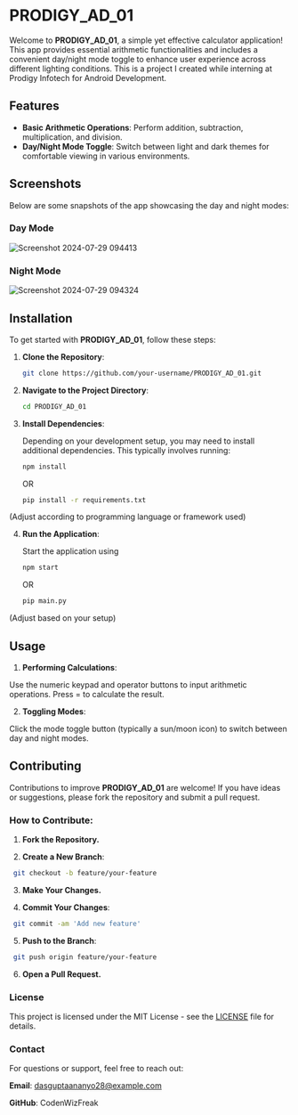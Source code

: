 # PRODIGY_AD_01

Welcome to **PRODIGY_AD_01**, a simple yet effective calculator application! This app provides essential arithmetic functionalities and includes a convenient day/night mode toggle to enhance user experience across different lighting conditions. This is a project I created while interning at Prodigy Infotech for Android Development.

## Features


- **Basic Arithmetic Operations**: Perform addition, subtraction, multiplication, and division.
- **Day/Night Mode Toggle**: Switch between light and dark themes for comfortable viewing in various environments.

## Screenshots

Below are some snapshots of the app showcasing the day and night modes:

### Day Mode
![Screenshot 2024-07-29 094413](https://github.com/user-attachments/assets/cd5fc843-282f-45a6-a766-2986eb22a8bc)

### Night Mode
![Screenshot 2024-07-29 094324](https://github.com/user-attachments/assets/3fcd574a-43f7-4b9e-8bbb-ffbebe37cf9c)

## Installation

To get started with **PRODIGY_AD_01**, follow these steps:

1. **Clone the Repository**:
   ```bash
   git clone https://github.com/your-username/PRODIGY_AD_01.git

2. **Navigate to the Project Directory**:
   ```bash
   cd PRODIGY_AD_01

3. **Install Dependencies**:
   
   Depending on your development setup, you may need to install additional dependencies. This typically involves running:
   ```bash
   npm install
   ```
    OR
   ```bash
   pip install -r requirements.txt
   ```
(Adjust according to programming language or framework used)

4. **Run the Application**:

   Start the application using
   ```bash
   npm start
   ```
    OR
   ```bash
   pip main.py
   ```
(Adjust based on your setup)

## Usage

1. **Performing Calculations**:

Use the numeric keypad and operator buttons to input arithmetic operations. Press = to calculate the result.

2. **Toggling Modes**:

Click the mode toggle button (typically a sun/moon icon) to switch between day and night modes.

## Contributing

Contributions to improve **PRODIGY_AD_01** are welcome! If you have ideas or suggestions, please fork the repository and submit a pull request.

### How to Contribute:

1. **Fork the Repository.**

2. **Create a New Branch**:
  ```bash
   git checkout -b feature/your-feature
  ```
3. **Make Your Changes.**

4. **Commit Your Changes**:
  ```bash
   git commit -am 'Add new feature'
  ```
5. **Push to the Branch**:
  ```bash
   git push origin feature/your-feature
  ```
6. **Open a Pull Request.**

### License
This project is licensed under the MIT License - see the [LICENSE](LICENSE) file for details.

### Contact
For questions or support, feel free to reach out:

**Email**: dasguptaananyo28@example.com

**GitHub**: CodenWizFreak

       
  
